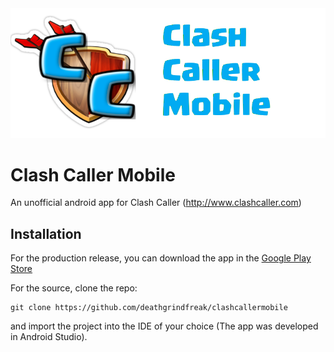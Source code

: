 <img src="https://github.com/deathgrindfreak/clashcallermobile/blob/master/img/cclogo.png">

# Clash Caller Mobile
An unofficial android app for Clash Caller (http://www.clashcaller.com)

## Installation
For the production release, you can download the app in the [Google Play Store](https://play.google.com/store/apps/details?id=io.deathgrindfreak.clashcallermobile)

For the source, clone the repo:

    git clone https://github.com/deathgrindfreak/clashcallermobile
  
and import the project into the IDE of your choice (The app was developed in Android Studio).
